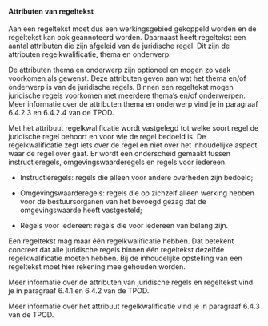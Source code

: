 #### Attributen van regeltekst

Aan een regeltekst moet dus een werkingsgebied gekoppeld worden en de regeltekst
kan ook geannoteerd worden. Daarnaast heeft regeltekst een aantal attributen die
zijn afgeleid van de juridische regel. Dit zijn de attributen regelkwalificatie,
thema en onderwerp.

De attributen thema en onderwerp zijn optioneel en mogen zo vaak voorkomen als
gewenst. Deze attributen geven aan wat het thema en/of onderwerp is van de
juridische regels. Binnen een regeltekst mogen juridische regels voorkomen met
meerdere thema’s en/of onderwerpen. Meer informatie over de attributen thema en
onderwerp vind je in paragraaf 6.4.2.3 en 6.4.2.4 van de TPOD.

Met het attribuut regelkwalificatie wordt vastgelegd tot welke soort regel de
juridische regel behoort en voor wie de regel bedoeld is. De regelkwalificatie
zegt iets over de regel en niet over het inhoudelijke aspect waar de regel over
gaat. Er wordt een onderscheid gemaakt tussen instructieregels,
omgevingswaarderegels en regels voor iedereen.

-   Instructieregels: regels die alleen voor andere overheden zijn bedoeld;

-   Omgevingswaarderegels: regels die op zichzelf alleen werking hebben voor de
    bestuursorganen van het bevoegd gezag dat de omgevingswaarde heeft
    vastgesteld;

-   Regels voor iedereen: regels die voor iedereen van belang zijn.

Een regeltekst mag maar één regelkwalificatie hebben. Dat betekent concreet dat
alle juridische regels binnen één regeltekst dezelfde regelkwalificatie moeten
hebben. Bij de inhoudelijke opstelling van een regeltekst moet hier rekening mee
gehouden worden.

Meer informatie over de attributen van juridische regels en regeltekst vind je
in paragraaf 6.4.1 en 6.4.2 van de TPOD.

Meer informatie over het attribuut regelkwalificatie vind je in paragraaf 6.4.3
van de TPOD.
